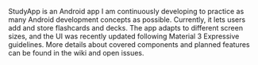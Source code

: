 StudyApp is an Android app I am continuously developing to practice as many Android development concepts as possible. Currently, it lets users add and store flashcards and decks. The app adapts to different screen sizes, and the UI was recently updated following Material 3 Expressive guidelines. More details about covered components and planned features can be found in the wiki and open issues.
